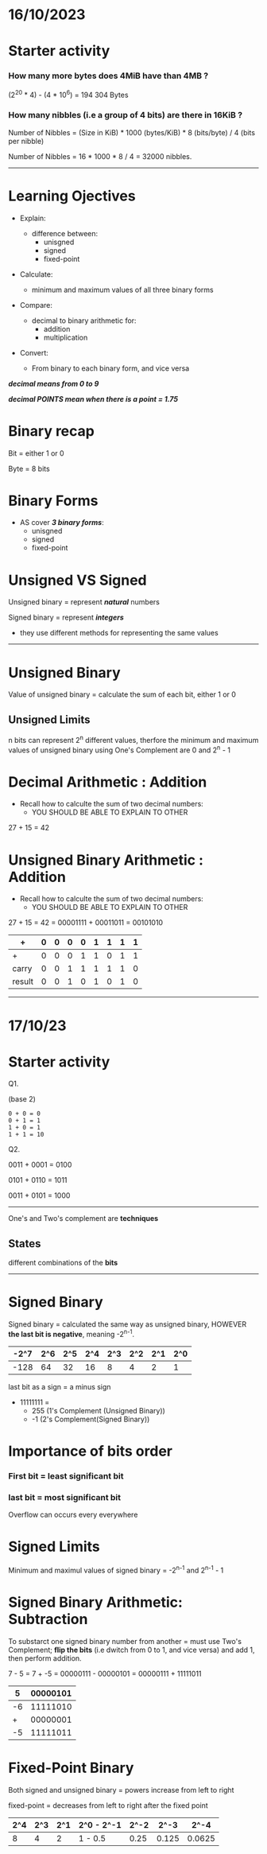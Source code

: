 # 16/10/2023

# Starter activity

### How many more bytes does 4MiB have than 4MB ? 

(2<sup>20</sup> * 4) - (4 * 10<sup>6</sup>) = 194 304 Bytes

### How many nibbles (i.e a group of 4 bits) are there in 16KiB ?

Number of Nibbles = (Size in KiB) * 1000 (bytes/KiB) * 8 (bits/byte) / 4 (bits per nibble)

Number of Nibbles = 16 * 1000 * 8 / 4 = 32000 nibbles.

---

# Learning Ojectives

- Explain:
    - difference between:
        - unisgned
        - signed
        - fixed-point

- Calculate:
    - minimum and maximum values of all three binary forms

- Compare:
    - decimal to binary arithmetic for:
        - addition
        - multiplication

- Convert:
    - From binary to each binary form, and vice versa


***decimal means from 0 to 9***

***decimal POINTS mean when there is a point = 1.75***

# Binary recap

Bit = either 1 or 0

Byte = 8 bits

# Binary Forms

- AS cover ***3 binary forms***:
    - unisgned
    - signed
    - fixed-point

# Unsigned VS Signed

Unsigned binary = represent ***natural*** numbers

Signed binary = represent ***integers***

- they use different methods for representing the same values

---

# Unsigned Binary

Value of unsigned binary = calculate the sum of each bit, either 1 or 0

## Unsigned Limits

n bits can represent 2<sup>n</sup> different values, therfore the minimum and maximum values of unsigned binary using One's Complement are 0 and 2<sup>n</sup> - 1

# Decimal Arithmetic : Addition

- Recall how to calculte the sum of two decimal numbers:
    - YOU SHOULD BE ABLE TO EXPLAIN TO OTHER

27 + 15 = 42

# Unsigned Binary Arithmetic : Addition

- Recall how to calculte the sum of two decimal numbers:
    - YOU SHOULD BE ABLE TO EXPLAIN TO OTHER

27 + 15 = 42 = 00001111 + 00011011 = 00101010

|+| 0 | 0 | 0 | 0 | 1 | 1 | 1 | 1 |
| - | - | - | - | - | - | - | - | - |
|+| 0 | 0 | 0 | 1 | 1 | 0 | 1 | 1 |
| carry | 0 | 0 | 1 | 1 | 1 | 1 | 1 | 0 |
| result | 0 | 0 | 1 | 0 | 1 | 0 | 1 | 0 |

---

# 17/10/23

# Starter activity

Q1.

(base 2)

    0 + 0 = 0
    0 + 1 = 1
    1 + 0 = 1
    1 + 1 = 10

Q2. 

0011 + 0001 = 0100

0101 + 0110 = 1011

0011 + 0101 = 1000

---

One's and Two's complement are **techniques**

## States

different combinations of the **bits**

---

# Signed Binary

Signed binary = calculated the same way as unsigned binary, HOWEVER **the last bit is negative**, meaning -2<sup>n-1</sup>.

|-2^7|2^6|2^5|2^4|2^3|2^2|2^1|2^0|
|-|-|-|-|-|-|-|-|
|-128|64|32|16|8|4|2|1|

last bit as a sign = a minus sign

- 11111111 = 
    - 255 (1's Complement (Unsigned Binary))
    - -1 (2's Complement(Signed Binary))

# Importance of bits order
### First bit = least significant bit
### last bit = most significant bit

Overflow can occurs every everywhere

# Signed Limits

Minimum and maximul values of signed binary = -2<sup>n-1</sup> and 2<sup>n-1</sup> - 1

# Signed Binary Arithmetic: Subtraction

To substarct one signed binary number from another = must use Two's Complement; **flip the bits** (i.e dwitch from 0 to 1, and vice versa) and add 1, then perform addition.

7 - 5 = 7 + -5 = 00000111 - 00000101 = 00000111 + 11111011

|5|00000101|
|-|-|
|-6|11111010|
|+|00000001|
|-5|11111011|

# Fixed-Point Binary

Both signed and unsigned binary = powers increase from left to right

fixed-point = decreases from left to right after the fixed point

|2^4|2^3|2^1|2^0 - 2^-1|2^-2|2^-3|2^-4|
|-|-|-|-|-|-|-|
|8|4|2|1  -   0.5|0.25|0.125|0.0625|
